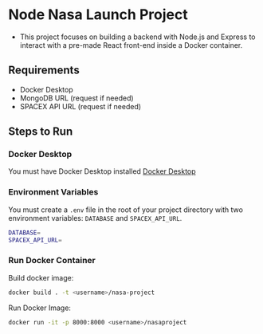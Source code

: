 # Node Nasa Launch Project

- This project focuses on building a backend with Node.js and Express to interact with a pre-made React front-end inside a Docker container.

## Requirements

- Docker Desktop
- MongoDB URL (request if needed)
- SPACEX API URL (request if needed)

## Steps to Run

### Docker Desktop

You must have Docker Desktop installed [Docker Desktop](https://www.docker.com/products/docker-desktop/)

### Environment Variables

You must create a `.env` file in the root of your project directory with two environment variables: `DATABASE` and `SPACEX_API_URL`.

```bash
DATABASE=
SPACEX_API_URL=
```

### Run Docker Container

Build docker image:

```bash
docker build . -t <username>/nasa-project
```

Run Docker Image:

```bash
docker run -it -p 8000:8000 <username>/nasaproject
```
